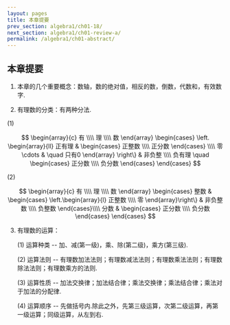 ```yaml
---
layout: pages
title: 本章提要
prev_section: algebra1/ch01-18/
next_section: algebra1/ch01-review-a/
permalink: /algebra1/ch01-abstract/
---
```


本章提要
--------

1.  本章的几个重要概念：数轴，数的绝对值，相反的数，倒数，代数和，有效数字.

2.  有理数的分类：有两种分法.
    
  (1)
    
$$
\begin{array}{c}
有 \\\\
理 \\\\
数
\end{array} \begin{cases}
\left. \begin{array}{ll}
正有理 & \begin{cases}
正整数 \\\\
正分数
\end{cases} \\\\
零 \cdots & \quad 只有0
\end{array} \right\} & 非负整 \\\\
负有理 \quad \begin{cases}
正分数 \\\\
负分数
\end{cases}
\end{cases}
$$ 

  (2)
    
$$
\begin{array}{c}
有 \\\\
理 \\\\
数
\end{array} \begin{cases}
整数 & \begin{cases}
\left.\begin{array}{l}
正整数 \\\\
零
\end{array}\right\}  & 非负整数 \\\\
负整数
\end{cases}\\\\
分数 & \begin{cases}
正分数 \\\\
负分数
\end{cases}
\end{cases}
$$

3.  有理数的运算：

    (1)  运算种类 -- 加、减(第一级)，乘、除(第二级)，乘方(第三级).

    (2)  运算法则 -- 有理数加法法则；有理数减法法则；有理数乘法法则；有理数除法法则；有理数乘方的法则.

    (3)  运算性质 -- 加法交换律；加法结合律；乘法交换律；乘法结合律；乘法对于加法的分配律.

    (4)  运算顺序 -- 先做括号内.除此之外，先第三级运算，次第二级运算，再第一级运算；同级运算，从左到右.
